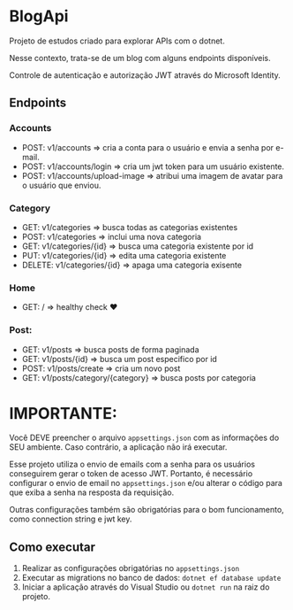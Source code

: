 ﻿# BlogApi

Projeto de estudos criado para explorar APIs com o dotnet.

Nesse contexto, trata-se de um blog com alguns endpoints disponíveis.  

Controle de autenticação e autorização JWT através do Microsoft Identity. 

## Endpoints
### Accounts
- POST: v1/accounts => cria a conta para o usuário e envia a senha por e-mail.
- POST: v1/accounts/login => cria um jwt token para um usuário existente.
- POST: v1/accounts/upload-image => atribui uma imagem de avatar para o usuário que enviou.

### Category
- GET: v1/categories => busca todas as categorias existentes
- POST: v1/categories => inclui uma nova categoria
- GET: v1/categories/{id} => busca uma categoria existente por id
- PUT: v1/categories/{id} => edita uma categoria existente
- DELETE: v1/categories/{id} => apaga uma categoria exisente

### Home
- GET: / => healthy check ❤️

### Post:
- GET: v1/posts => busca posts de forma paginada
- GET: v1/posts/{id} => busca um post especifico por id
- POST: v1/posts/create => cria um novo post
- GET: v1/posts/category/{category} => busca posts por categoria

# IMPORTANTE: 
Você DEVE preencher o arquivo `appsettings.json` com as informações do SEU ambiente. Caso contrário, a aplicação não irá executar.

Esse projeto utiliza o envio de emails com a senha para os usuários conseguirem gerar o token de acesso JWT. Portanto, é necessário configurar o envio de email no `appsettings.json` e/ou alterar o código para que exiba a senha na resposta da requisição.

Outras configurações também são obrigatórias para o bom funcionamento, como connection string e jwt key.

## Como executar

1. Realizar as configurações obrigatórias no `appsettings.json`
2. Executar as migrations no banco de dados: `dotnet ef database update`
3. Iniciar a aplicação através do Visual Studio ou `dotnet run` na raiz do projeto.